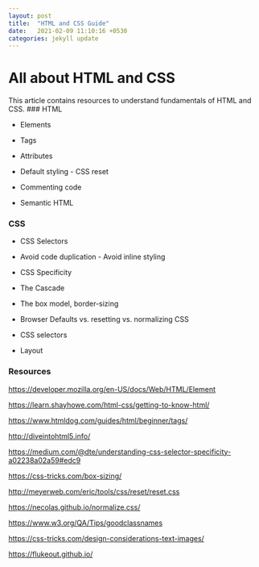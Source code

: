 ```yaml
---
layout: post
title:  "HTML and CSS Guide"
date:   2021-02-09 11:10:16 +0530
categories: jekyll update
---
```

<h1> All about HTML and CSS </h1>
This article contains resources to understand fundamentals of HTML and CSS.
<!--more-->
### HTML

- Elements 

-  Tags 

-  Attributes

-  Default styling - CSS reset

-  Commenting code

-  Semantic HTML

### CSS

-  CSS Selectors

- Avoid code duplication - Avoid inline styling

-  CSS Specificity

-  The Cascade

-  The box model, border-sizing

-  Browser Defaults vs. resetting vs. normalizing CSS

-  CSS selectors

-  Layout

### Resources 

<https://developer.mozilla.org/en-US/docs/Web/HTML/Element>

<https://learn.shayhowe.com/html-css/getting-to-know-html/>

<https://www.htmldog.com/guides/html/beginner/tags/>

<http://diveintohtml5.info/>

<https://medium.com/@dte/understanding-css-selector-specificity-a02238a02a59#edc9>

<https://css-tricks.com/box-sizing/>

<http://meyerweb.com/eric/tools/css/reset/reset.css>

<https://necolas.github.io/normalize.css/>

<https://www.w3.org/QA/Tips/goodclassnames>

<https://css-tricks.com/design-considerations-text-images/>

<https://flukeout.github.io/>